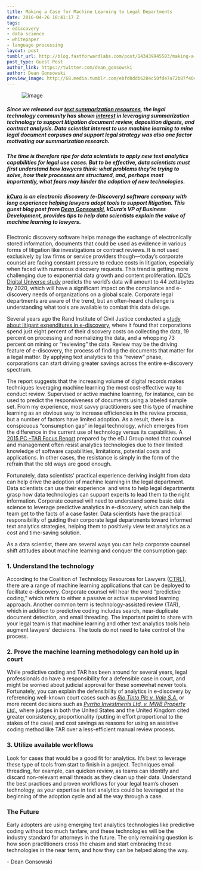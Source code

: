 ```yaml
---
title: Making a Case for Machine Learning to Legal Departments
date: 2016-04-26 18:41:17 Z
tags:
- ediscovery
- data science
- whitepaper
- language processing
layout: post
tumblr_url: http://blog.fastforwardlabs.com/post/143439945583/making-a-case-for-machine-learning-to-legal
post_type: Guest Post
author_link: https://twitter.com/dean_gonsowski
author: Dean Gonsowski
preview_image: http://68.media.tumblr.com/ebfd0ddb6284c50fde7a72b87f40462d/tumblr_inline_o69786Qw561ta78fg_540.jpg
---
```


<figure data-orig-width="550" data-orig-height="394" class="tmblr-full"><img src="http://68.media.tumblr.com/ebfd0ddb6284c50fde7a72b87f40462d/tumblr_inline_o69786Qw561ta78fg_540.jpg" alt="image" data-orig-width="550" data-orig-height="394"/></figure>

##### Since we released our <a href="http://blog.fastforwardlabs.com/post/142633141243/new-tools-to-summarize-text">text summarization resources</a>, the legal technology community has shown <a href="https://twitter.com/MMBues/status/724939065645273089">interest</a> in leveraging summarization technology to support litigation document review, deposition digests, and contract analysis. Data scientist interest to use machine learning to mine legal document corpuses and support legal strategy was also one factor motivating our summarization research.

##### The time is therefore ripe for data scientists to apply new text analytics capabilities for legal use cases. But to be effective, data scientists must first understand how lawyers think: what problems they’re trying to solve, how their processes are structured, and, perhaps most importantly, what fears may hinder the adoption of new technologies.

##### <a href="https://www.kcura.com/">kCura</a> is an electronic discovery (e-Discovery) software company with long experience helping lawyers adopt tools to support litigation. This guest blog post from <a href="https://twitter.com/dean_gonsowski">Dean Gonsowski</a>, kCura’s VP of Business Development, provides tips to help data scientists explain the value of machine learning to lawyers.

<p>Electronic discovery software helps manage the exchange of electronically stored information, documents that could be used as evidence in various forms of litigation like investigations or contract reviews. It is not used exclusively by law firms or service providers though—today’s corporate counsel are facing constant pressure to reduce costs in litigation, especially when faced with numerous discovery requests. This trend is getting more challenging due to exponential data growth and content proliferation. <a href="https://www.emc.com/collateral/analyst-reports/idc-the-digital-universe-in-2020.pdf">IDC’s Digital Universe study</a> predicts the world&rsquo;s data will amount to 44 zettabytes by 2020, which will have a significant impact on the compliance and e-discovery needs of organizations on a global scale. Corporate legal departments are aware of the trend, but an often-heard challenge is understanding what tools are available to combat this data deluge. </p><p>Several years ago the Rand Institute of Civil Justice conducted a <a href="http://www.rand.org/content/dam/rand/pubs/monographs/2012/RAND_MG1208.pdf">study about litigant expenditures in e-discovery</a>, where it found that corporations spend just eight percent of their discovery costs on collecting the data, 19 percent on processing and normalizing the data, and a whopping 73 percent on mining or “reviewing” the data. Review may be the driving feature of e-discovery, the process of finding the documents that matter for a legal matter. By applying text analytics to this “review” phase, corporations can start driving greater savings across the entire e-discovery spectrum. </p><p>The report suggests that the increasing volume of digital records makes techniques leveraging machine learning the most cost-effective way to conduct review. Supervised or active machine learning, for instance, can be used to predict the responsiveness of documents using a labeled sample set. From my experience, most savvy practitioners see this type of machine learning as an obvious way to increase efficiencies in the review process, but a number of factors have limited adoption. As a result, there is a conspicuous “consumption gap” in legal technology, which emerges from the difference in the current use of technology versus its capabilities. A <a href="http://ediscoveryjournal.com/research?search=eDJ%202015%20PC-TAR%20Focus%20Report">2015 PC –TAR Focus Report</a> prepared by the eDJ Group noted that counsel and management often resist analytics technologies due to their limited knowledge of software capabilities, limitations, potential costs and applications. In other cases, the resistance is simply in the form of the refrain that the old ways are good enough.</p><p>Fortunately, data scientists’ practical experience deriving insight from data can help drive the adoption of machine learning in the legal department. Data scientists can use their experience  and wins to help legal departments grasp how data technologies can support experts to lead them to the right information. Corporate counsel will need to understand some basic data science to leverage predictive analytics in e-discovery, which can help the team get to the facts of a case faster. Data scientists have the practical responsibility of guiding their corporate legal departments toward informed text analytics strategies, helping them to positively view text analytics as a cost and time-saving solution.</p><p>As a data scientist, there are several ways you can help corporate counsel shift attitudes about machine learning and conquer the consumption gap:</p>

### 1.	Understand the technology

<p>According to the Coalition of Technology Resources for Lawyers (<a href="http://524.ada.myftpupload.com/wp-content/uploads/2014/07/Guidelines-Regarding-the-Use-of-Predictive-Coding.docx">CTRL</a>), there are a range of machine learning applications that can be deployed to facilitate e-discovery. Corporate counsel will hear the word “predictive coding,” which refers to either a passive or active supervised learning approach. Another common term is technology-assisted review (TAR), which in addition to predictive coding includes search, near-duplicate document detection, and email threading. The important point to share with your legal team is that machine learning and other text analytics tools help augment lawyers’ decisions. The tools do not need to take control of the process.</p>

### 2.	Prove the machine learning methodology can hold up in court

<p>While predictive coding and TAR has been around for several years, legal professionals do have a responsibility for a defensible case in court, and might be worried about judicial approval for these somewhat newer tools. Fortunately, you can explain the defensibility of analytics in e-discovery by referencing well-known court cases such as <a href="http://blog.kcura.com/relativity/blog/more-da-silva-3-takeaways-from-judge-pecks-rio-tinto-opinion"><i>Rio Tinto Plc v. Vale S.A.</i></a><i> </i>or more recent decisions such as <a href="http://blog.kcura.com/relativity/blog/case-law-update-the-uk-joins-the-u.s.-and-ireland-in-approving-tar"><i>Pyrrho Investments Ltd. v. MWB Property Ltd.</i></a><i>, </i>where judges in both the United States and the United Kingdom cited greater consistency, proportionality (putting in effort proportional to the stakes of the case) and cost savings as reasons for using an assistive coding method like TAR over a less-efficient manual review process.</p>

### 3.	Utilize available workflows

<p>Look for cases that would be a good fit for analytics. It’s best to leverage these type of tools from start to finish in a project. Techniques email threading, for example, can quicken review, as teams can identify and discard non-relevant email threads as they clean up their data. Understand the best practices and proven workflows for your legal team’s chosen technology, as your expertise in text analytics could be leveraged at the beginning of the adoption cycle and all the way through a case. </p>

### The Future

<p>Early adopters are using emerging text analytics technologies like predictive coding without too much fanfare, and these technologies will be the industry standard for attorneys in the future. The only remaining question is how soon practitioners cross the chasm and start embracing these technologies in the near term, and how they can be helped along the way. </p><p>- Dean Gonsowski</p>
